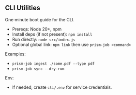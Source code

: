 ## CLI Utilities

One‑minute boot guide for the CLI.

- Prereqs: Node 20+, npm
- Install deps (if not present): `npm install`
- Run directly: `node src/index.js`
- Optional global link: `npm link` then use `prism-job <command>`

Examples:
- `prism-job ingest ./some.pdf --type pdf`
- `prism-job sync --dry-run`

Env:
- If needed, create `cli/.env` for service credentials.

